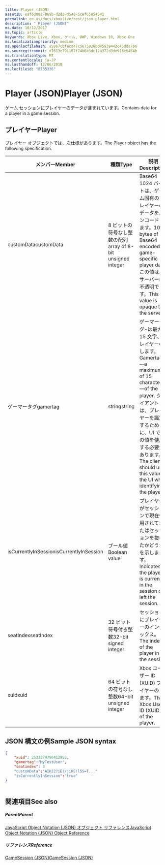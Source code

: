 ```yaml
---
title: Player (JSON)
assetID: eaf6d082-869b-d2d3-d548-5cef65e54541
permalink: en-us/docs/xboxlive/rest/json-player.html
description: " Player (JSON)"
ms.date: 10/12/2017
ms.topic: article
keywords: Xbox Live, Xbox, ゲーム, UWP, Windows 10, Xbox One
ms.localizationpriority: medium
ms.openlocfilehash: a5967cbfecd47c5675926bd45939442c45dda7b6
ms.sourcegitcommit: d7613c791107f74b6a3dc12a372d9de916c0454b
ms.translationtype: MT
ms.contentlocale: ja-JP
ms.lasthandoff: 12/06/2018
ms.locfileid: "8735336"
---
```

# <a name="player-json"></a><span data-ttu-id="666c8-104">Player (JSON)</span><span class="sxs-lookup"><span data-stu-id="666c8-104">Player (JSON)</span></span>
<span data-ttu-id="666c8-105">ゲーム セッションにプレイヤーのデータが含まれています。</span><span class="sxs-lookup"><span data-stu-id="666c8-105">Contains data for a player in a game session.</span></span> 
<a id="ID4EN"></a>

 
## <a name="player"></a><span data-ttu-id="666c8-106">プレイヤー</span><span class="sxs-lookup"><span data-stu-id="666c8-106">Player</span></span>
 
<span data-ttu-id="666c8-107">プレイヤー オブジェクトでは、次仕様があります。</span><span class="sxs-lookup"><span data-stu-id="666c8-107">The Player object has the following specification.</span></span>
 
| <span data-ttu-id="666c8-108">メンバー</span><span class="sxs-lookup"><span data-stu-id="666c8-108">Member</span></span>| <span data-ttu-id="666c8-109">種類</span><span class="sxs-lookup"><span data-stu-id="666c8-109">Type</span></span>| <span data-ttu-id="666c8-110">説明</span><span class="sxs-lookup"><span data-stu-id="666c8-110">Description</span></span>| 
| --- | --- | --- | 
| <span data-ttu-id="666c8-111">customData</span><span class="sxs-lookup"><span data-stu-id="666c8-111">customData</span></span>| <span data-ttu-id="666c8-112">8 ビットの符号なし整数の配列</span><span class="sxs-lookup"><span data-stu-id="666c8-112">array of 8-bit unsigned integer</span></span>| <span data-ttu-id="666c8-113">Base64 1024 バイトは、ゲーム固有のプレイヤーのデータをエンコードします。</span><span class="sxs-lookup"><span data-stu-id="666c8-113">1024 bytes of Base64 encoded game-specific player data.</span></span> <span data-ttu-id="666c8-114">この値は、サーバーに不透明です。</span><span class="sxs-lookup"><span data-stu-id="666c8-114">This value is opaque to the server.</span></span>| 
| <span data-ttu-id="666c8-115">ゲーマータグ</span><span class="sxs-lookup"><span data-stu-id="666c8-115">gamertag</span></span>| <span data-ttu-id="666c8-116">string</span><span class="sxs-lookup"><span data-stu-id="666c8-116">string</span></span>| <span data-ttu-id="666c8-117">ゲーマータグ-は最大 15 文字、プレイヤーのします。</span><span class="sxs-lookup"><span data-stu-id="666c8-117">Gamertag—a maximum of 15 characters—of the player.</span></span> <span data-ttu-id="666c8-118">クライアントは、プレイヤーを識別するために、UI でこの値を使用する必要があります。</span><span class="sxs-lookup"><span data-stu-id="666c8-118">The client should use this value in the UI when identifying the player.</span></span> | 
| <span data-ttu-id="666c8-119">isCurrentlyInSession</span><span class="sxs-lookup"><span data-stu-id="666c8-119">isCurrentlyInSession</span></span>| <span data-ttu-id="666c8-120">ブール値</span><span class="sxs-lookup"><span data-stu-id="666c8-120">Boolean value</span></span>| <span data-ttu-id="666c8-121">プレイヤーがセッションで現在使用されてまたはセッションを抜けたかどうかを示します。</span><span class="sxs-lookup"><span data-stu-id="666c8-121">Indicates if the player is currently in the session or left the session.</span></span>| 
| <span data-ttu-id="666c8-122">seatIndex</span><span class="sxs-lookup"><span data-stu-id="666c8-122">seatIndex</span></span>| <span data-ttu-id="666c8-123">32 ビット符号付き整数</span><span class="sxs-lookup"><span data-stu-id="666c8-123">32-bit signed integer</span></span>| <span data-ttu-id="666c8-124">セッションにプレイヤーのインデックス。</span><span class="sxs-lookup"><span data-stu-id="666c8-124">The index of the player in the session.</span></span>| 
| <span data-ttu-id="666c8-125">xuid</span><span class="sxs-lookup"><span data-stu-id="666c8-125">xuid</span></span>| <span data-ttu-id="666c8-126">64 ビットの符号なし整数</span><span class="sxs-lookup"><span data-stu-id="666c8-126">64-bit unsigned integer</span></span>| <span data-ttu-id="666c8-127">Xbox ユーザー ID (XUID) プレイヤーのします。</span><span class="sxs-lookup"><span data-stu-id="666c8-127">The Xbox User ID (XUID) of the player.</span></span>| 
  
<a id="ID4E3C"></a>

 
## <a name="sample-json-syntax"></a><span data-ttu-id="666c8-128">JSON 構文の例</span><span class="sxs-lookup"><span data-stu-id="666c8-128">Sample JSON syntax</span></span>
 

```json
{
    "xuid": 2533274790412952,
    "gamertag":"MyTestUser",
    "seatindex": 3
    "customData":"AIHJ2?iE?/jiKE!l5S=T..."
    "isCurrentlyInSession":"true"
}
    
```

  
<a id="ID4EFD"></a>

 
## <a name="see-also"></a><span data-ttu-id="666c8-129">関連項目</span><span class="sxs-lookup"><span data-stu-id="666c8-129">See also</span></span>
 
<a id="ID4EHD"></a>

 
##### <a name="parent"></a><span data-ttu-id="666c8-130">Parent</span><span class="sxs-lookup"><span data-stu-id="666c8-130">Parent</span></span> 

[<span data-ttu-id="666c8-131">JavaScript Object Notation (JSON) オブジェクト リファレンス</span><span class="sxs-lookup"><span data-stu-id="666c8-131">JavaScript Object Notation (JSON) Object Reference</span></span>](atoc-xboxlivews-reference-json.md)

  
<a id="ID4ERD"></a>

 
##### <a name="reference"></a><span data-ttu-id="666c8-132">リファレンス</span><span class="sxs-lookup"><span data-stu-id="666c8-132">Reference</span></span> 

[<span data-ttu-id="666c8-133">GameSession (JSON)</span><span class="sxs-lookup"><span data-stu-id="666c8-133">GameSession (JSON)</span></span>](json-gamesession.md)

   